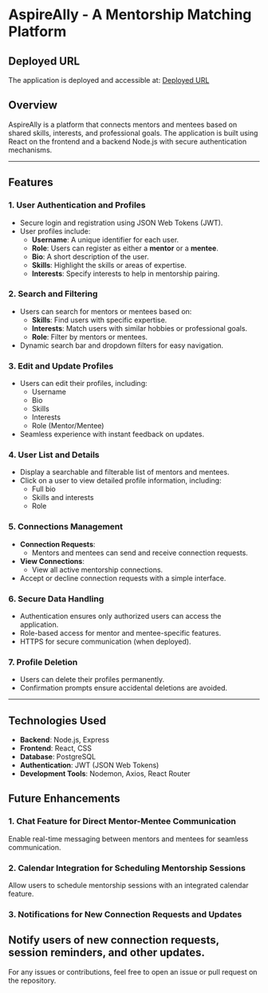 # AspireAlly - A Mentorship Matching Platform

## Deployed URL

The application is deployed and accessible at:
[Deployed URL](https://your-deployed-url.com)

## Overview

AspireAlly is a platform that connects mentors and mentees based on shared skills, interests, and professional goals. The application is built using React on the frontend and a backend Node.js with secure authentication mechanisms.

---

## Features

### 1. User Authentication and Profiles

- Secure login and registration using JSON Web Tokens (JWT).
- User profiles include:
  - **Username**: A unique identifier for each user.
  - **Role**: Users can register as either a **mentor** or a **mentee**.
  - **Bio**: A short description of the user.
  - **Skills**: Highlight the skills or areas of expertise.
  - **Interests**: Specify interests to help in mentorship pairing.

### 2. Search and Filtering

- Users can search for mentors or mentees based on:
  - **Skills**: Find users with specific expertise.
  - **Interests**: Match users with similar hobbies or professional goals.
  - **Role**: Filter by mentors or mentees.
- Dynamic search bar and dropdown filters for easy navigation.

### 3. Edit and Update Profiles

- Users can edit their profiles, including:
  - Username
  - Bio
  - Skills
  - Interests
  - Role (Mentor/Mentee)
- Seamless experience with instant feedback on updates.

### 4. User List and Details

- Display a searchable and filterable list of mentors and mentees.
- Click on a user to view detailed profile information, including:
  - Full bio
  - Skills and interests
  - Role

### 5. Connections Management

- **Connection Requests**:
  - Mentors and mentees can send and receive connection requests.
- **View Connections**:
  - View all active mentorship connections.
- Accept or decline connection requests with a simple interface.

### 6. Secure Data Handling

- Authentication ensures only authorized users can access the application.
- Role-based access for mentor and mentee-specific features.
- HTTPS for secure communication (when deployed).

### 7. Profile Deletion

- Users can delete their profiles permanently.
- Confirmation prompts ensure accidental deletions are avoided.

---

## Technologies Used

- **Backend**: Node.js, Express
- **Frontend**: React, CSS
- **Database**: PostgreSQL
- **Authentication**: JWT (JSON Web Tokens)
- **Development Tools**: Nodemon, Axios, React Router

## Future Enhancements

### 1. Chat Feature for Direct Mentor-Mentee Communication

Enable real-time messaging between mentors and mentees for seamless communication.

### 2. Calendar Integration for Scheduling Mentorship Sessions

Allow users to schedule mentorship sessions with an integrated calendar feature.

### 3. Notifications for New Connection Requests and Updates

## Notify users of new connection requests, session reminders, and other updates.

For any issues or contributions, feel free to open an issue or pull request on the repository.
